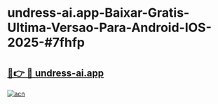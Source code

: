 # undress-ai.app-Baixar-Gratis-Ultima-Versao-Para-Android-IOS-2025-#7fhfp

# <h2><a href="https://ainizakaria.my?title=undress-ai.app&ref=24M">🔗👉 🔴 undress-ai.app</a></h2>

[![acn](https://github.com/user-attachments/assets/0f9c940e-d8b0-45ae-aac7-cd30a18b3e1c)](https://ainizakaria.my?title=undress-ai.app&ref=24M)


